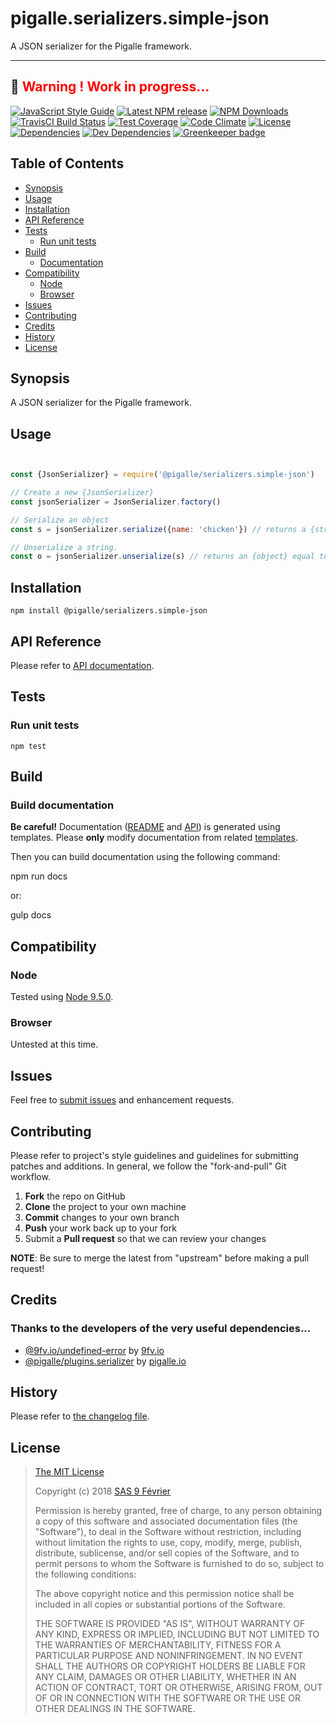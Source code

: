 [npm-badge]: https://img.shields.io/npm/v/@pigalle/serializers.simple-json.svg
[npm-badge-url]: https://www.npmjs.com/package/@pigalle/serializers.simple-json
[npm-downloads-badge]: https://img.shields.io/npm/dt/@pigalle/serializers.simple-json.svg
[npm-downloads-url]: https://npmjs.org/package/@pigalle/serializers.simple-json
[travis-badge]: https://img.shields.io/travis/pigalle-io/pigalle.serializers.simple-json/master.svg?label=TravisCI
[travis-badge-url]: https://travis-ci.org/pigalle-io/pigalle.serializers.simple-json
[circle-badge]: https://circleci.com/gh/pigalle-io/pigalle.serializers.simple-json/tree/master.svg?style=svg&circle-token=
[circle-badge-url]: https://circleci.com/gh/pigalle-io/pigalle.serializers.simple-json/tree/master
[coveralls-badge]: https://coveralls.io/repos/github/pigalle-io/pigalle.serializers.simple-json/badge.svg?branch=master
[coveralls-badge-url]: https://coveralls.io/github/pigalle-io/pigalle.serializers.simple-json?branch=master
[codeclimate-badge]: https://img.shields.io/codeclimate/github/pigalle-io/pigalle.serializers.simple-json.svg
[codeclimate-badge-url]: https://codeclimate.com/github/pigalle-io/pigalle.serializers.simple-json
[ember-observer-badge]: http://emberobserver.com/badges/pigalle.serializers.simple-json.svg
[ember-observer-badge-url]: http://emberobserver.com/addons/pigalle.serializers.simple-json
[license-badge]: https://img.shields.io/npm/l/@pigalle/serializers.simple-json.svg
[license-badge-url]: LICENSE.md
[dependencies-badge]: https://img.shields.io/david/pigalle-io/pigalle.serializers.simple-json.svg
[dependencies-badge-url]: https://david-dm.org/pigalle-io/pigalle.serializers.simple-json
[devDependencies-badge]: https://img.shields.io/david/dev/pigalle-io/pigalle.serializers.simple-json.svg
[devDependencies-badge-url]: https://david-dm.org/pigalle-io/pigalle.serializers.simple-json#info=devDependencies
[greenkeeper-badge]: https://badges.greenkeeper.io/pigalle-io/pigalle.serializers.simple-json.svg
[greenkeeper-badge-url]: https://greenkeeper.io/
[standardjs-badge]: https://img.shields.io/badge/code_style-standard-brightgreen.svg
[standardjs-badge-url]: https://standardjs.com


# pigalle.serializers.simple-json

A JSON serializer for the Pigalle framework.


---
&#x1F34E; <span style="color:red">**__Warning !__ Work in progress...**</span>
---


[![JavaScript Style Guide][standardjs-badge]][standardjs-badge-url]
[![Latest NPM release][npm-badge]][npm-badge-url]
[![NPM Downloads][npm-downloads-badge]][npm-downloads-url]
[![TravisCI Build Status][travis-badge]][travis-badge-url]
[![Test Coverage][coveralls-badge]][coveralls-badge-url]
[![Code Climate][codeclimate-badge]][codeclimate-badge-url]
[![License][license-badge]][license-badge-url]
[![Dependencies][dependencies-badge]][dependencies-badge-url] 
[![Dev Dependencies][devDependencies-badge]][devDependencies-badge-url]
[![Greenkeeper badge][greenkeeper-badge]][greenkeeper-badge-url]

## Table of Contents

* [Synopsis](#synopsis)
* [Usage](#usage)
* [Installation](#installation)
* [API Reference](#api-reference)
* [Tests](#tests)
  * [Run unit tests](#tests_run-unit-tests)
* [Build](#build)
  * [Documentation](#build-documentation)
* [Compatibility](#compatibility)
  * [Node](#compatibility_node)
  * [Browser](#compatibility_browser)
* [Issues](#issues)
* [Contributing](#contributing)
* [Credits](#credits)
* [History](#history)
* [License](#license)

## <a name="synopsis"> Synopsis

A JSON serializer for the Pigalle framework.

## <a name="usage"> Usage

```javascript


const {JsonSerializer} = require('@pigalle/serializers.simple-json')

// Create a new {JsonSerializer}
const jsonSerializer = JsonSerializer.factory()

// Serialize an object
const s = jsonSerializer.serialize({name: 'chicken'}) // returns a {string} equal to {"name": "chicken"}

// Unserialize a string.
const o = jsonSerializer.unserialize(s) // returns an {object} equal to {name: 'chicken'}

```

## <a name="installation"> Installation

    npm install @pigalle/serializers.simple-json

## <a name="api-reference"> API Reference

Please refer to [API documentation](docs/API.md).

## <a name="test"> Tests

### <a name="tests_run-unit-tests"> Run unit tests

    npm test
    
## <a name="build"> Build

### <a name="build-documentation"> Build documentation

**Be careful!** Documentation ([README](README.md) and [API](docs/API.md)) is generated using templates. Please **only** modify documentation from related [templates](./.templates).

Then you can build documentation using the following command:

   npm run docs
   
or:

   gulp docs


## <a name="compatibility"> Compatibility

### <a name="compatibility_node"> Node

Tested using [Node 9.5.0](https://nodejs.org/dist/v9.5.0/docs/api/).

### <a name="compatibility_browser"> Browser

Untested at this time.

## <a name="issues"> Issues

Feel free to [submit issues](https://github.com/pigalle-io/pigalle.serializers.simple-json/issues) and enhancement requests.

## <a name="contributing"> Contributing

Please refer to project's style guidelines and guidelines for submitting patches and additions. In general, we follow the "fork-and-pull" Git workflow.

 1. **Fork** the repo on GitHub
 2. **Clone** the project to your own machine
 3. **Commit** changes to your own branch
 4. **Push** your work back up to your fork
 5. Submit a **Pull request** so that we can review your changes

**NOTE**: Be sure to merge the latest from "upstream" before making a pull request!

## <a name="credits"> Credits

### Thanks to the developers of the very useful dependencies...

* [@9fv.io/undefined-error](https://github.com/9fv/node-undefined-error) by [9fv.io](https://github.com/9fv/)
* [@pigalle/plugins.serializer](https://github.com/pigalle-io/pigalle.plugins.serializer) by [pigalle.io](https://github.com/pigalle-io/)

## <a name="history"> History

Please refer to [the changelog file](docs/CHANGELOG.md).

## <a name="license"> License

>
> [The MIT License](https://opensource.org/licenses/MIT)
>
> Copyright (c) 2018 [SAS 9 Février](https://9fevrier.com/)
>
> Permission is hereby granted, free of charge, to any person obtaining a copy
> of this software and associated documentation files (the "Software"), to deal
> in the Software without restriction, including without limitation the rights
> to use, copy, modify, merge, publish, distribute, sublicense, and/or sell
> copies of the Software, and to permit persons to whom the Software is
> furnished to do so, subject to the following conditions:
>
> The above copyright notice and this permission notice shall be included in all
> copies or substantial portions of the Software.
>
> THE SOFTWARE IS PROVIDED "AS IS", WITHOUT WARRANTY OF ANY KIND, EXPRESS OR
> IMPLIED, INCLUDING BUT NOT LIMITED TO THE WARRANTIES OF MERCHANTABILITY,
> FITNESS FOR A PARTICULAR PURPOSE AND NONINFRINGEMENT. IN NO EVENT SHALL THE
>AUTHORS OR COPYRIGHT HOLDERS BE LIABLE FOR ANY CLAIM, DAMAGES OR OTHER
> LIABILITY, WHETHER IN AN ACTION OF CONTRACT, TORT OR OTHERWISE, ARISING FROM,
> OUT OF OR IN CONNECTION WITH THE SOFTWARE OR THE USE OR OTHER DEALINGS IN THE
> SOFTWARE.
>
